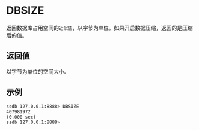 # DBSIZE

返回数据库占用空间的```近似值```，以字节为单位。如果开启数据压缩，返回的是压缩后的值。

## 返回值

以字节为单位的空间大小。

## 示例

	ssdb 127.0.0.1:8888> DBSIZE
	407981972
	(0.000 sec)
	ssdb 127.0.0.1:8888> 
